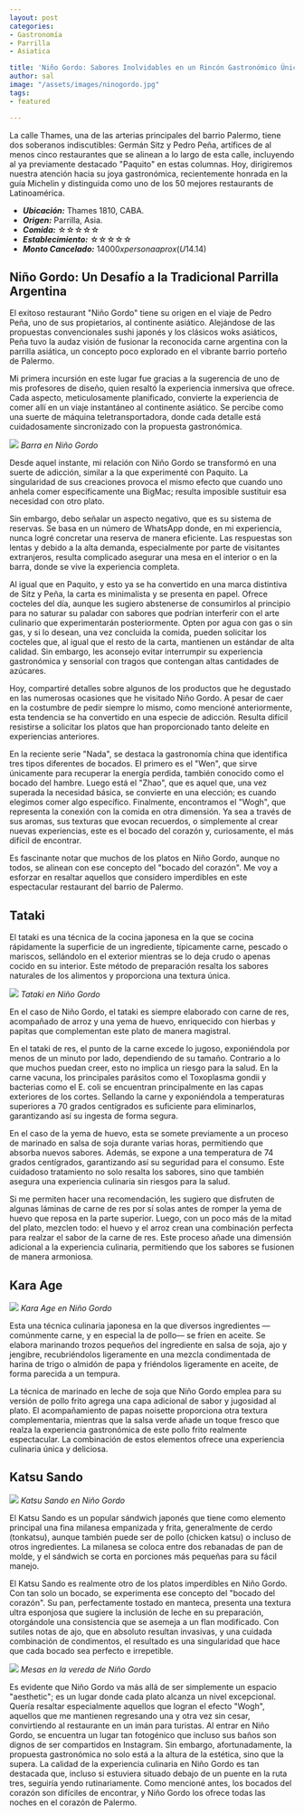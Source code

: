 ```yaml
---
layout: post
categories:
- Gastronomía
- Parrilla
- Asiatica

title: 'Niño Gordo: Sabores Inolvidables en un Rincón Gastronómico Único'
author: sal
image: "/assets/images/ninogordo.jpg"
tags:
- featured

---
```


La calle Thames, una de las arterias principales del barrio Palermo, tiene dos soberanos indiscutibles: Germán Sitz y Pedro Peña, artífices de al menos cinco restaurantes que se alinean a lo largo de esta calle, incluyendo al ya previamente destacado "Paquito" en estas columnas. Hoy, dirigiremos nuestra atención hacia su joya gastronómica, recientemente honrada en la guía Michelin y distinguida como uno de los 50 mejores restaurants de Latinoamérica.

* **_Ubicación:_**  Thames 1810, CABA.
* **_Origen:_** Parrilla, Asia.
* **_Comida:_** ☆☆☆☆☆
* **_Establecimiento:_** ☆☆☆☆☆
* **_Monto Cancelado:_** $14000 x persona aprox (U$14.14)
  
## Niño Gordo: Un Desafío a la Tradicional Parrilla Argentina

El exitoso restaurant "Niño Gordo" tiene su origen en el viaje de Pedro Peña, uno de sus propietarios, al continente asiático. Alejándose de las propuestas convencionales sushi japonés y los clásicos woks asiáticos, Peña tuvo la audaz visión de fusionar la reconocida carne argentina con la parrilla asiática, un concepto poco explorado en el vibrante barrio porteño de Palermo.

Mi primera incursión en este lugar fue gracias a la sugerencia de uno de mis profesores de diseño, quien resaltó la experiencia inmersiva que ofrece. Cada aspecto, meticulosamente planificado, convierte la experiencia de comer allí en un viaje instantáneo al continente asiático. Se percibe como una suerte de máquina teletransportadora, donde cada detalle está cuidadosamente sincronizado con la propuesta gastronómica.

![](/assets/images/barraninogordo.jpg)
_Barra en Niño Gordo_

Desde aquel instante, mi relación con Niño Gordo se transformó en una suerte de adicción, similar a la que experimenté con Paquito. La singularidad de sus creaciones provoca el mismo efecto que cuando uno anhela comer específicamente una BigMac; resulta imposible sustituir esa necesidad con otro plato.

Sin embargo, debo señalar un aspecto negativo, que es su sistema de reservas. Se basa en un número de WhatsApp donde, en mi experiencia, nunca logré concretar una reserva de manera eficiente. Las respuestas son lentas y debido a la alta demanda, especialmente por parte de visitantes extranjeros, resulta complicado asegurar una mesa en el interior o en la barra, donde se vive la experiencia completa.

Al igual que en Paquito, y esto ya se ha convertido en una marca distintiva de Sitz y Peña, la carta es minimalista y se presenta en papel. Ofrece cocteles del día, aunque les sugiero abstenerse de consumirlos al principio para no saturar su paladar con sabores que podrían interferir con el arte culinario que experimentarán posteriormente. Opten por agua con gas o sin gas, y si lo desean, una vez concluida la comida, pueden solicitar los cocteles que, al igual que el resto de la carta, mantienen un estándar de alta calidad. Sin embargo, les aconsejo evitar interrumpir su experiencia gastronómica y sensorial con tragos que contengan altas cantidades de azúcares.

Hoy, compartiré detalles sobre algunos de los productos que he degustado en las numerosas ocasiones que he visitado Niño Gordo. A pesar de caer en la costumbre de pedir siempre lo mismo, como mencioné anteriormente, esta tendencia se ha convertido en una especie de adicción. Resulta difícil resistirse a solicitar los platos que han proporcionado tanto deleite en experiencias anteriores.

En la reciente serie "Nada", se destaca la gastronomía china que identifica tres tipos diferentes de bocados. El primero es el "Wen", que sirve únicamente para recuperar la energía perdida, también conocido como el bocado del hambre. Luego está el "Zhao", que es aquel que, una vez superada la necesidad básica, se convierte en una elección; es cuando elegimos comer algo específico. Finalmente, encontramos el "Wogh", que representa la conexión con la comida en otra dimensión. Ya sea a través de sus aromas, sus texturas que evocan recuerdos, o simplemente al crear nuevas experiencias, este es el bocado del corazón y, curiosamente, el más difícil de encontrar.

Es fascinante notar que muchos de los platos en Niño Gordo, aunque no todos, se alinean con ese concepto del "bocado del corazón". Me voy a esforzar en resaltar aquellos que considero imperdibles en este espectacular restaurant del barrio de Palermo.

## Tataki

El tataki es una técnica de la cocina japonesa en la que se cocina rápidamente la superficie de un ingrediente, típicamente carne, pescado o mariscos, sellándolo en el exterior mientras se lo deja crudo o apenas cocido en su interior. Este método de preparación resalta los sabores naturales de los alimentos y proporciona una textura única.

![](/assets/images/tataki.jpg)
_Tataki en Niño Gordo_

En el caso de Niño Gordo, el tataki es siempre elaborado con carne de res, acompañado de arroz y una yema de huevo, enriquecido con hierbas y papitas que complementan este plato de manera magistral.

En el tataki de res, el punto de la carne excede lo jugoso, exponiéndola por menos de un minuto por lado, dependiendo de su tamaño. Contrario a lo que muchos puedan creer, esto no implica un riesgo para la salud. En la carne vacuna, los principales parásitos como el Toxoplasma gondii y bacterias como el E. coli se encuentran principalmente en las capas exteriores de los cortes. Sellando la carne y exponiéndola a temperaturas superiores a 70 grados centígrados es suficiente para eliminarlos, garantizando así su ingesta de forma segura.

En el caso de la yema de huevo, esta se somete previamente a un proceso de marinado en salsa de soja durante varias horas, permitiendo que absorba nuevos sabores. Además, se expone a una temperatura de 74 grados centígrados, garantizando así su seguridad para el consumo. Este cuidadoso tratamiento no solo resalta los sabores, sino que también asegura una experiencia culinaria sin riesgos para la salud.

Si me permiten hacer una recomendación, les sugiero que disfruten de algunas láminas de carne de res por sí solas antes de romper la yema de huevo que reposa en la parte superior. Luego, con un poco más de la mitad del plato, mezclen todo: el huevo y el arroz crean una combinación perfecta para realzar el sabor de la carne de res. Este proceso añade una dimensión adicional a la experiencia culinaria, permitiendo que los sabores se fusionen de manera armoniosa.

##  Kara Age

![](/assets/images/karaage.jpg)
_Kara Age en Niño Gordo_

Esta una técnica culinaria japonesa en la que diversos ingredientes —comúnmente carne, y en especial la de pollo— se fríen en aceite. Se elabora marinando trozos pequeños del ingrediente en salsa de soja, ajo y jengibre, recubriéndolos ligeramente en una mezcla condimentada de harina de trigo o almidón de papa y friéndolos ligeramente en aceite, de forma parecida a un tempura.

La técnica de marinado en leche de soja que Niño Gordo emplea para su versión de pollo frito agrega una capa adicional de sabor y jugosidad al plato. El acompañamiento de papas noisette proporciona otra textura complementaria, mientras que la salsa verde añade un toque fresco que realza la experiencia gastronómica de este pollo frito realmente espectacular. La combinación de estos elementos ofrece una experiencia culinaria única y deliciosa.

##  Katsu Sando

![](/assets/images/katsusando.jpg)
_Katsu Sando en Niño Gordo_

El Katsu Sando es un popular sándwich japonés que tiene como elemento principal una fina milanesa empanizada y frita, generalmente de cerdo (tonkatsu), aunque también puede ser de pollo (chicken katsu) o incluso de otros ingredientes. La milanesa se coloca entre dos rebanadas de pan de molde, y el sándwich se corta en porciones más pequeñas para su fácil manejo.


El Katsu Sando es realmente otro de los platos imperdibles en Niño Gordo. Con tan solo un bocado, se experimenta ese concepto del "bocado del corazón". Su pan, perfectamente tostado en manteca, presenta una textura ultra esponjosa que sugiere la inclusión de leche en su preparación, otorgándole una consistencia que se asemeja a un flan modificado. Con sutiles notas de ajo, que en absoluto resultan invasivas, y una cuidada combinación de condimentos, el resultado es una singularidad que hace que cada bocado sea perfecto e irrepetible.

![](/assets/images/veredaninogordo.jpg)
_Mesas en la vereda de Niño Gordo_

Es evidente que Niño Gordo va más allá de ser simplemente un espacio "aesthetic"; es un lugar donde cada plato alcanza un nivel excepcional. Quería resaltar especialmente aquellos que logran el efecto "Wogh", aquellos que me mantienen regresando una y otra vez sin cesar, convirtiendo al restaurante en un imán para turistas. Al entrar en Niño Gordo, se encuentra un lugar tan fotogénico que incluso sus baños son dignos de ser compartidos en Instagram. Sin embargo, afortunadamente, la propuesta gastronómica no solo está a la altura de la estética, sino que la supera. La calidad de la experiencia culinaria en Niño Gordo es tan destacada que, incluso si estuviera situado debajo de un puente en la ruta tres, seguiría yendo rutinariamente. Como mencioné antes, los bocados del corazón son difíciles de encontrar, y Niño Gordo los ofrece todas las noches en el corazón de Palermo.
